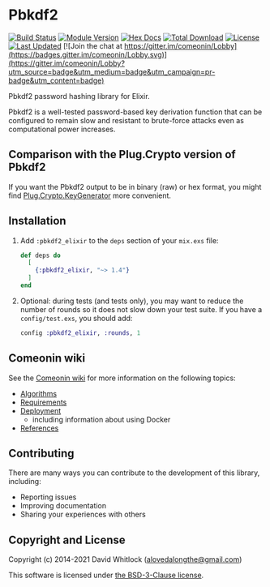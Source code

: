 # Pbkdf2

[![Build Status](https://travis-ci.com/riverrun/pbkdf2_elixir.svg?branch=master)](https://travis-ci.com/riverrun/pbkdf2_elixir)
[![Module Version](https://img.shields.io/hexpm/v/pbkdf2_elixir.svg)](https://hex.pm/packages/pbkdf2_elixir)
[![Hex Docs](https://img.shields.io/badge/hex-docs-lightgreen.svg)](https://hexdocs.pm/pbkdf2_elixir/)
[![Total Download](https://img.shields.io/hexpm/dt/pbkdf2_elixir.svg)](https://hex.pm/packages/pbkdf2_elixir)
[![License](https://img.shields.io/hexpm/l/pbkdf2_elixir.svg)](https://github.com/riverrun/pbkdf2_elixir/blob/master/LICENSE)
[![Last Updated](https://img.shields.io/github/last-commit/riverrun/pbkdf2_elixir.svg)](https://github.com/riverrun/pbkdf2_elixir/commits/master)
[![Join the chat at https://gitter.im/comeonin/Lobby](https://badges.gitter.im/comeonin/Lobby.svg)](https://gitter.im/comeonin/Lobby?utm_source=badge&utm_medium=badge&utm_campaign=pr-badge&utm_content=badge)

Pbkdf2 password hashing library for Elixir.

Pbkdf2 is a well-tested password-based key derivation function that can be
configured to remain slow and resistant to brute-force attacks even as
computational power increases.

## Comparison with the Plug.Crypto version of Pbkdf2

If you want the Pbkdf2 output to be in binary (raw) or hex format, you might
find [Plug.Crypto.KeyGenerator](https://hexdocs.pm/plug_crypto/Plug.Crypto.KeyGenerator.html)
more convenient.

## Installation

1.  Add `:pbkdf2_elixir` to the `deps` section of your `mix.exs` file:

    ```elixir
    def deps do
      [
        {:pbkdf2_elixir, "~> 1.4"}
      ]
    end
    ```

2.  Optional: during tests (and tests only), you may want to reduce the number of rounds
so it does not slow down your test suite. If you have a `config/test.exs`, you should
add:

    ```elixir
    config :pbkdf2_elixir, :rounds, 1
    ```

## Comeonin wiki

See the [Comeonin wiki](https://github.com/riverrun/comeonin/wiki) for more
information on the following topics:

* [Algorithms](https://github.com/riverrun/comeonin/wiki/Choosing-the-password-hashing-algorithm)
* [Requirements](https://github.com/riverrun/comeonin/wiki/Requirements)
* [Deployment](https://github.com/riverrun/comeonin/wiki/Deployment)
  * including information about using Docker
* [References](https://github.com/riverrun/comeonin/wiki/References)

## Contributing

There are many ways you can contribute to the development of this library, including:

* Reporting issues
* Improving documentation
* Sharing your experiences with others

## Copyright and License

Copyright (c) 2014-2021 David Whitlock (alovedalongthe@gmail.com)

This software is licensed under [the BSD-3-Clause license](./LICENSE.md).
